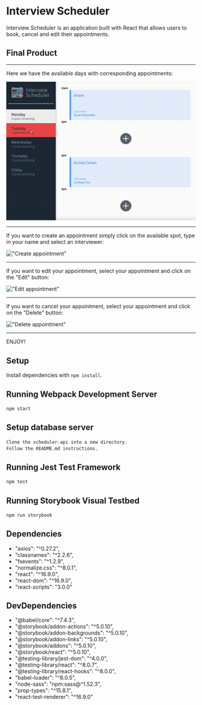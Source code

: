 # Interview Scheduler

Interview Scheduler is an application built with React that allows users to book, cancel and edit their appointments.

## Final Product

***
Here we have the available days with corresponding appointments:

!["Main page"](./public/images/days.gif)

-----------------------------------------------------------------------------------

If you want to create an appointment simply click on the available spot, type in your name and select an interviewer:

!["Create appointment"](./public/images/create.gif)

-----------------------------------------------------------------------------------

If you want to edit your appointment, select your appointment and click on the "Edit" button:

!["Edit appointment"]("./public/images/edit.gif)

-----------------------------------------------------------------------------------

If you want to cancel your appointment, select your appointment and click on the "Delete" button:

!["Delete appointment"]("./public/images/delete.gif)

-----------------------------------------------------------------------------------

ENJOY!





## Setup

Install dependencies with `npm install`.

## Running Webpack Development Server

```sh
npm start
```

## Setup database server

```sh
Clone the scheduler-api into a new directory.
Follow the README.md instructions.
```

## Running Jest Test Framework

```sh
npm test
```

## Running Storybook Visual Testbed

```sh
npm run storybook
```

## Dependencies

  -  "axios": "^0.27.2",
  -  "classnames": "^2.2.6",
  -  "fsevents": "^1.2.9",
  -  "normalize.css": "^8.0.1",
  -  "react": "^16.9.0",
  -  "react-dom": "^16.9.0",
  -  "react-scripts": "3.0.0"


## DevDependencies

  - "@babel/core": "^7.4.3",
  - "@storybook/addon-actions": "^5.0.10",
  - "@storybook/addon-backgrounds": "^5.0.10",
  - "@storybook/addon-links": "^5.0.10",
  - "@storybook/addons": "^5.0.10",
  - "@storybook/react": "^5.0.10",
  - "@testing-library/jest-dom": "^4.0.0",
  - "@testing-library/react": "^8.0.7",
  - "@testing-library/react-hooks": "^8.0.0",
  - "babel-loader": "^8.0.5",
  - "node-sass": "npm:sass@^1.52.3",
  - "prop-types": "^15.8.1",
  - "react-test-renderer": "^16.9.0"
